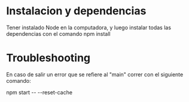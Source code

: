 <h1>Instalacion y dependencias</h1>

Tener instalado Node en la computadora, y luego instalar todas las dependencias con el comando npm install

<h1>Troubleshooting</h1>

En caso de salir un error que se refiere al "main" correr con el siguiente comando:

npm start -- --reset-cache
